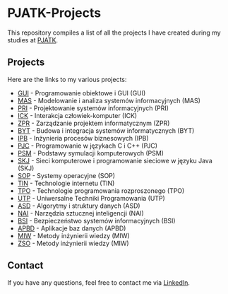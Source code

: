 # PJATK-Projects

This repository compiles a list of all the projects I have created during my studies at [PJATK](https://www.pja.edu.pl).

## Projects

Here are the links to my various projects:


- [GUI](https://github.com/KamilWojas/pjatk-GUI) - Programowanie obiektowe i GUI (GUI)
- [MAS](https://github.com/KamilWojas/MAS) - Modelowanie i analiza systemów informacyjnych (MAS)
- [PRI](https://github.com/KamilWojas/pjatk-PRI) - Projektowanie systemów informacyjnych (PRI)
- [ICK](https://github.com/KamilWojas/pjatk-ICK) - Interakcja człowiek-komputer (ICK)
- [ZPR](https://github.com/KamilWojas/pjatk-ZPR) - Zarządzanie projektem informatycznym (ZPR)
- [BYT](https://github.com/KamilWojas/pjatk-BYT) - Budowa i integracja systemów informatycznych (BYT)
- [IPB](https://github.com/KamilWojas/pjatk-IPB) - Inżynieria procesów biznesowych (IPB)
- [PJC](https://github.com/user/PJC) - Programowanie w językach C i C++ (PJC)
- [PSM](https://github.com/KamilWojas/pjatk-PSM) - Podstawy symulacji komputerowych (PSM)
- [SKJ](https://github.com/user/SKJ) - Sieci komputerowe i programowanie sieciowe w języku Java (SKJ)
- [SOP](https://github.com/user/SOP) - Systemy operacyjne (SOP)
- [TIN](https://github.com/KamilWojas/pjatk-TIN) - Technologie internetu (TIN)
- [TPO](https://github.com/KamilWojas/pjatk-TPO) - Technologie programowania rozproszonego (TPO)
- [UTP](https://github.com/KamilWojas/pjatk-UTP) - Uniwersalne Techniki Programowania (UTP)
- [ASD](https://github.com/user/ASD) - Algorytmy i struktury danych (ASD)
- [NAI](https://github.com/user/NAI) - Narzędzia sztucznej inteligencji (NAI)
- [BSI](https://github.com/user/BSI) - Bezpieczeństwo systemów informacyjnych (BSI)
- [APBD](https://github.com/KamilWojas/pjatk-APBD) - Aplikacje baz danych (APBD)
- [MIW](https://github.com/user/MIW) - Metody inżynierii wiedzy (MIW)
- [ZSO](https://github.com/KamilWojas/pjatk-ZSO) - Metody inżynierii wiedzy (MIW)


## Contact

If you have any questions, feel free to contact me via [LinkedIn](https://www.linkedin.com/in/kamil-wojas-36aa24112/).

